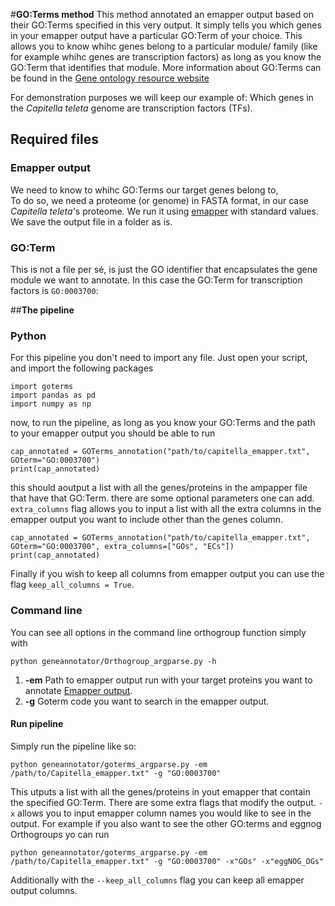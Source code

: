 #**GO:Terms method**
This method annotated an emapper output based on their GO:Terms specified in this very output. It simply tells you which genes in your emapper output have a particular GO:Term of your choice. This allows you to know whihc genes belong to a particular module/ family (like for example whihc genes are transcription factors) as long as you know the GO:Term that identifies that module. More information about GO:Terms can be found in the [Gene ontology resource website](http://geneontology.org/)

For demonstration purposes we will keep our example of:  Which genes in the *Capitella* *teleta* genome are transcription factors (TFs).

## **Required files**
### Emapper output
We need to know to whihc GO:Terms our target genes belong to,  
To do so, we need a proteome (or genome) in FASTA format, in our case *Capitella teleta*'s proteome. We run it using [emapper](http://eggnog-mapper.embl.de/) with standard values. We save the output file in a folder as is.

### GO:Term
This is not a file per sé, is just the GO identifier that encapsulates the gene module we want to annotate. In this case the GO:Term for transcription factors is `GO:0003700`:





##**The pipeline**
### Python
For this pipeline you don't need to import any file. Just open your script, and import the following packages
```
import goterms
import pandas as pd
import numpy as np
```

now, to run the pipeline, as long as you know your GO:Terms and the path to your emapper output you should be able to run
```
cap_annotated = GOTerms_annotation("path/to/capitella_emapper.txt", GOterm="GO:0003700")
print(cap_annotated)
```

this should aoutput a list with all the genes/proteins in the ampapper file that have that GO:Term.
there are some optional parameters one can add. `extra_columns` flag allows you to input a list with all the extra columns in the emapper output you want to include other than the genes column.

```
cap_annotated = GOTerms_annotation("path/to/capitella_emapper.txt", GOterm="GO:0003700", extra_columns=["GOs", "ECs"])
print(cap_annotated)
```
Finally if you wish to keep all columns from emapper output you can use the flag `keep_all_columns = True`. 


### **Command line**
You can see all options in the command line orthogroup function simply with
```
python geneannotator/Orthogroup_argparse.py -h
```


1. **-em**
Path to emapper output run with your target proteins you want to annotate [Emapper output](###-emapper-output).
2. **-g**
Goterm code you want to search in the emapper output.

#### Run pipeline
Simply run the pipeline like so:

```
python geneannotator/goterms_argparse.py -em /path/to/Capitella_emapper.txt" -g "GO:0003700"
```
This utputs a list with all the genes/proteins in yout emapper that contain the specified GO:Term.
There are some extra flags that modify the output. `-x` allows you to input emapper column names you would like to see in the output. For example if you also want to see the other GO:terms and eggnog Orthogroups yo can run 

```
python geneannotator/goterms_argparse.py -em /path/to/Capitella_emapper.txt" -g "GO:0003700" -x"GOs" -x"eggNOG_OGs"
```
Additionally with the `--keep_all_columns` flag you can keep all emapper output columns.